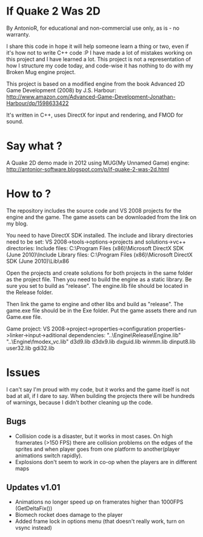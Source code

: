 If Quake 2 Was 2D
=================

By AntonioR, for educational and non-commercial use only, as is - no warranty.

I share this code in hope it will help someone learn a thing or two, even if it's how not to write C++ code :P
I have made a lot of mistakes working on this project and I have learned a lot. This project is not a representation of how I structure my code today, and code-wise it has nothing to do with my Broken Mug engine project.

This project is based on a modified engine from the book Advanced 2D Game Development (2008) by J.S. Harbour:
http://www.amazon.com/Advanced-Game-Development-Jonathan-Harbour/dp/1598633422

It's written in C++, uses DirectX for input and rendering, and FMOD for sound.

Say what ?
==========

A Quake 2D demo made in 2012 using MUG(My Unnamed Game) engine:
http://antonior-software.blogspot.com/p/if-quake-2-was-2d.html

How to ?
========

The repository includes the source code and VS 2008 projects for the engine and the game.
The game assets can be downloaded from the link on my blog.

You need to have DirectX SDK installed. The include and library directories need to be set:
VS 2008->tools->options->projects and solutions->vc++ directories:
Include files:
C:\Program Files (x86)\Microsoft DirectX SDK (June 2010)\Include
Library files:
C:\Program Files (x86)\Microsoft DirectX SDK (June 2010)\Lib\x86

Open the projects and create solutions for both projects in the same folder as the project file.
Then you need to build the engine as a static library. Be sure you set to build as "release". The engine.lib file should be located in the Release folder.

Then link the game to engine and other libs and build as "release". The game.exe file should be in the Exe folder.
Put the game assets there and run Game.exe file.

Game project:
VS 2008->project->properties->configuration properties->linker->input->aditional dependencies:
"..\Engine\Release\Engine.lib"
"..\Engine\fmodex_vc.lib"
d3d9.lib
d3dx9.lib
dxguid.lib
winmm.lib
dinput8.lib
user32.lib
gdi32.lib

Issues
======

I can't say I'm proud with my code, but it works and the game itself is not bad at all, if I dare to say.
When building the projects there will be hundreds of warnings, because I didn't bother cleaning up the code.

Bugs
----
- Collision code is a disaster, but it works in most cases. On high framerates (>150 FPS) there are collision problems on the edges of the sprites and when player goes from one platform to another(player animations switch rapidly).
- Explosions don't seem to work in co-op when the players are in different maps

Updates v1.01
-------------

- Animations no longer speed up on framerates higher than 1000FPS (GetDeltaFix())
- Biomech rocket does damage to the player
- Added frame lock in options menu (that doesn't really work, turn on vsync instead)

